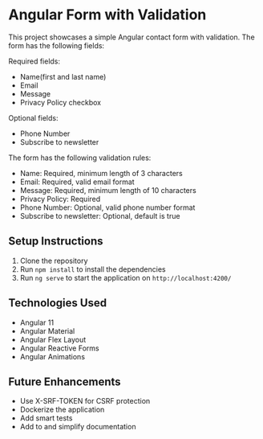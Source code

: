 # Angular Form with Validation

This project showcases a simple Angular contact form with validation. The form has the following fields:

Required fields:
- Name(first and last name)
- Email
- Message
- Privacy Policy checkbox

Optional fields:
- Phone Number
- Subscribe to newsletter

The form has the following validation rules:
- Name: Required, minimum length of 3 characters
- Email: Required, valid email format
- Message: Required, minimum length of 10 characters
- Privacy Policy: Required
- Phone Number: Optional, valid phone number format
- Subscribe to newsletter: Optional, default is true


## Setup Instructions
1. Clone the repository
2. Run `npm install` to install the dependencies
3. Run `ng serve` to start the application on `http://localhost:4200/`

## Technologies Used
- Angular 11
- Angular Material
- Angular Flex Layout
- Angular Reactive Forms
- Angular Animations


## Future Enhancements
- Use X-SRF-TOKEN for CSRF protection
- Dockerize the application
- Add smart tests
- Add to and simplify documentation

